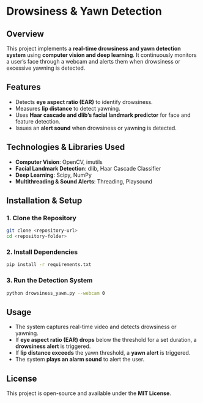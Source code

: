 # Drowsiness & Yawn Detection

## Overview
This project implements a **real-time drowsiness and yawn detection system** using **computer vision and deep learning**. It continuously monitors a user’s face through a webcam and alerts them when drowsiness or excessive yawning is detected.

## Features
- Detects **eye aspect ratio (EAR)** to identify drowsiness.
- Measures **lip distance** to detect yawning.
- Uses **Haar cascade and dlib’s facial landmark predictor** for face and feature detection.
- Issues an **alert sound** when drowsiness or yawning is detected.

## Technologies & Libraries Used
- **Computer Vision**: OpenCV, imutils  
- **Facial Landmark Detection**: dlib, Haar Cascade Classifier  
- **Deep Learning**: Scipy, NumPy  
- **Multithreading & Sound Alerts**: Threading, Playsound  

## Installation & Setup
### 1. Clone the Repository
```sh
git clone <repository-url>
cd <repository-folder>
```

### 2. Install Dependencies
```sh
pip install -r requirements.txt
```

### 3. Run the Detection System
```sh
python drowsiness_yawn.py --webcam 0
```

## Usage
- The system captures real-time video and detects drowsiness or yawning.
- If **eye aspect ratio (EAR) drops** below the threshold for a set duration, a **drowsiness alert** is triggered.
- If **lip distance exceeds** the yawn threshold, a **yawn alert** is triggered.
- The system **plays an alarm sound** to alert the user.

## License
This project is open-source and available under the **MIT License**.

